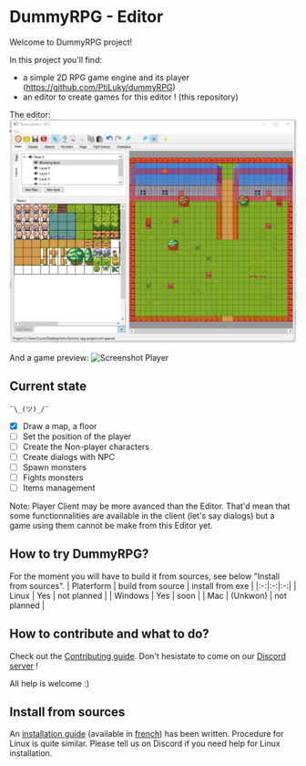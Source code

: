 # DummyRPG - Editor

Welcome to DummyRPG project!

In this project you'll find:
* a simple 2D RPG game engine and its player  (https://github.com/PtiLuky/dummyRPG)
* an editor to create games for this editor ! (this repository)

The editor:
![Screenshot Editor](docs/screenshop-editor.png "Screenshot Editor")

And a game preview:
![Screenshot Player](docs/screenshop-player.png "Screenshot Player")


## Current state

`¯\_(ツ)_/¯`

* [x] Draw a map, a floor
* [ ] Set the position of the player
* [ ] Create the Non-player characters
* [ ] Create dialogs with NPC
* [ ] Spawn monsters
* [ ] Fights monsters
* [ ] Items management

Note: Player Client may be more avanced than the Editor. That'd mean that some functionnalities are
available in the client (let's say dialogs) but a game using them cannot be make
from this Editor yet.

## How to try DummyRPG?

For the moment you will have to build it from sources, see below "Install from sources".
|  Platerform | build from source  | install from exe  |
|:-:|:-:|:-:|
| Linux  |  Yes |  not planned |
| Windows  | Yes  |  soon |
| Mac  |  (Unkwon) | not planned  |


## How to contribute and what to do?

Check out the [Contributing guide](https://github.com/PtiLuky/dummyRPG/blob/master/doc/contributing.md).
Don't hesistate to come on our [Discord server](https://discord.gg/2KmsVp) !

All help is welcome :)

## Install from sources

An [installation guide](docs/Installation_Windows-en.md) (available in [french](docs/Installation_Windows-fr.md)) has been written. Procedure for Linux is
quite similar. Please tell us on Discord if you need help for Linux installation.
